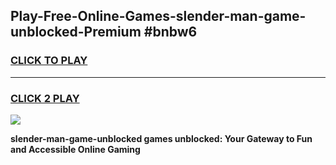 
## Play-Free-Online-Games-slender-man-game-unblocked-Premium #bnbw6
<h3>
<a href="https://premium.freeplayer.one?title=slender-man-game-unblocked&ref=8M">CLICK TO PLAY</a></h3>
<hr>

<h3>
<a href="https://premium.freeplayer.one?title=slender-man-game-unblocked&ref=8M">CLICK 2 PLAY</a>
  
</h3>

<a href="https://premium.freeplayer.one?title=slender-man-game-unblocked&ref=8M"><img src="https://clearcache.store/games.png"></a>


**slender-man-game-unblocked games unblocked: Your Gateway to Fun and Accessible Online Gaming**
